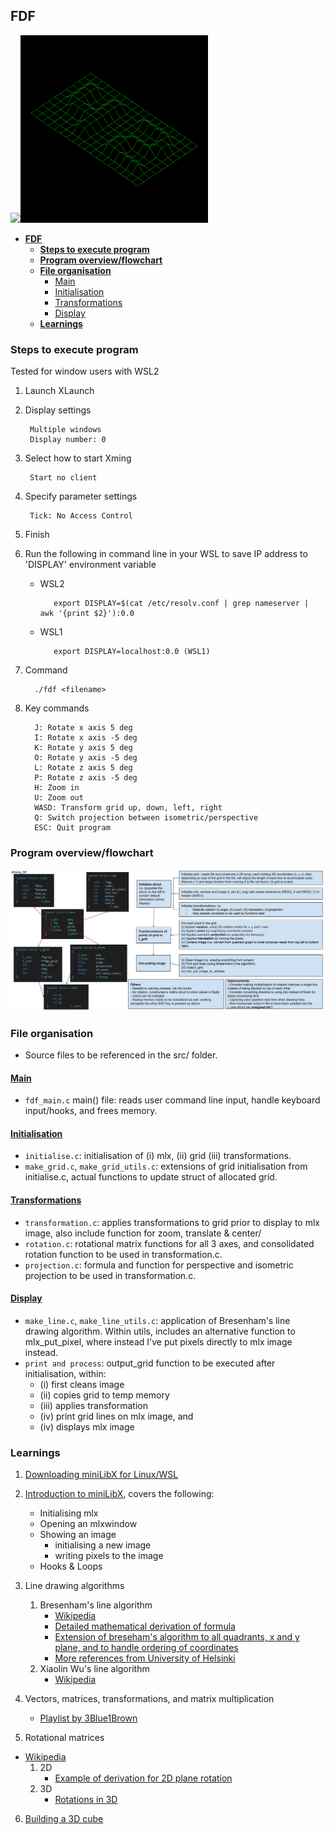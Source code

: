 ## **FDF**

<img src="./references/t2.gif" width="300" ><img src="./references/42.gif" width="300">

- [**FDF**](#fdf)
  - [**Steps to execute program**](#steps-to-execute-program)
  - [**Program overview/flowchart**](#program-overviewflowchart)
  - [**File organisation**](#file-organisation)
    - [<ins>Main</ins>](#insmainins)
    - [<ins>Initialisation</ins>](#insinitialisationins)
    - [<ins>Transformations</ins>](#instransformationsins)
    - [<ins>Display</ins>](#insdisplayins)
  - [**Learnings**](#learnings)


### **Steps to execute program**
Tested for window users with WSL2 
1. Launch XLaunch
2. Display settings

		Multiple windows
		Display number: 0

3. Select how to start Xming

		Start no client

4. Specify parameter settings

		Tick: No Access Control

5. Finish
   
6. Run the following in command line in your WSL to save IP address to 'DISPLAY' environment variable
   - WSL2

			export DISPLAY=$(cat /etc/resolv.conf | grep nameserver | awk '{print $2}'):0.0

   - WSL1

			export DISPLAY=localhost:0.0 (WSL1)

7. Command

         ./fdf <filename>

8. Key commands

         J: Rotate x axis 5 deg
         I: Rotate x axis -5 deg
         K: Rotate y axis 5 deg
         O: Rotate y axis -5 deg
         L: Rotate z axis 5 deg
         P: Rotate z axis -5 deg
         H: Zoom in
         U: Zoom out
         WASD: Transform grid up, down, left, right
         Q: Switch projection between isometric/perspective
         ESC: Quit program

### **Program overview/flowchart**
<img src="./references/fdf_flowchart.jpg">

### **File organisation**
- Source files to be referenced in the src/ folder.
#### <ins>Main</ins>
- `fdf_main.c` main() file: reads user command line input, handle keyboard input/hooks, and frees memory.
#### <ins>Initialisation</ins>
- `initialise.c`: initialisation of (i) mlx, (ii) grid (iii) transformations.
- `make_grid.c`, `make_grid_utils.c`: extensions of grid initialisation from initialise.c, actual functions to update struct of allocated grid.
#### <ins>Transformations</ins>
- `transformation.c`: applies transformations to grid prior to display to mlx image, also include function for zoom, translate & center/
- `rotation.c`: rotational matrix functions for all 3 axes, and consolidated rotation function to be used in transformation.c.
- `projection.c`: formula and function for perspective and isometric projection to be used in transformation.c.
#### <ins>Display</ins>
- `make_line.c`, `make_line_utils.c`: application of Bresenham's line drawing algorithm. Within utils, includes an alternative function to mlx_put_pixel, where instead I've put pixels directly to mlx image instead.
- `print and process`: output_grid function to be executed after initialisation, within: 
  - (i) first cleans image
  - (ii) copies grid to temp memory
  - (iii) applies transformation
  - (iv) print grid lines on mlx image, and
  - (iv) displays mlx image 


### **Learnings**
1. [Downloading miniLibX for Linux/WSL](https://github.com/42Paris/minilibx-linux)

2. [Introduction to miniLibX](https://harm-smits.github.io/42docs/libs/minilibx/getting_started.html#writing-pixels-to-a-image), covers the following:
   - Initialising mlx
   - Opening an mlxwindow
   - Showing an image
     - initialising a new image
     - writing pixels to the image
   - Hooks & Loops

3. Line drawing algorithms
   1. Bresenham's line algorithm
      - [Wikipedia](https://en.wikipedia.org/wiki/Bresenham%27s_line_algorithm)
      - [Detailed mathematical derivation of formula](https://www.youtube.com/watch?v=RGB-wlatStc)
      - [Extension of breseham's algorithm to all quadrants, x and y plane, and to handle ordering of coordinates](https://www.youtube.com/watch?v=H1RtMA3XV3k&ab_channel=AbdulBariAbdulBariVerified)
      - [More references from University of Helsinki](https://www.cs.helsinki.fi/group/goa/mallinnus/lines/bresenh.html#:~:text=Bresenham%20for%20negative%20slopes,error%2C%20%2C%20associated%20with%20y.)
	2. Xiaolin Wu's line algorithm
         - [Wikipedia](https://en.wikipedia.org/wiki/Xiaolin_Wu%27s_line_algorithm)

4. Vectors, matrices, transformations, and matrix multiplication
   - [Playlist by 3Blue1Brown](https://www.youtube.com/playlist?list=PLZHQObOWTQDPD3MizzM2xVFitgF8hE_ab) 

5. Rotational matrices
- [Wikipedia](https://en.wikipedia.org/wiki/Rotation_matrix)
   1. 2D
		- [Example of derivation for 2D plane rotation](https://www.youtube.com/watch?v=OYuoPTRVzxY&t=2s)
   2. 3D
         - [Rotations in 3D](https://www.youtube.com/watch?v=wg9bI8-Qx2Q&t=75s)

6. [Building a 3D cube](https://www.youtube.com/watch?v=UZcfoc_nom4)

